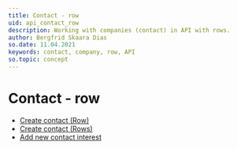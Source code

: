 ```yaml
---
title: Contact - row
uid: api_contact_row
description: Working with companies (contact) in API with rows.
author: Bergfrid Skaara Dias
so.date: 11.04.2021
keywords: contact, company, row, API
so.topic: concept
---
```


# Contact - row

* [Create contact (Row)][1]
* [Create contact (Rows)][2]
* [Add new contact interest][3]

<!-- Referenced links -->
[1]: create-contact-row.md
[2]: create-contact-row.md
[3]: add-new-contact-interest.md
